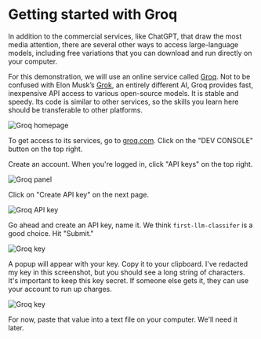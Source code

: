 # Getting started with Groq

In addition to the commercial services, like ChatGPT, that draw the most media attention, there are several other ways to access large-language models, including free variations that you can download and run directly on your computer.

For this demonstration, we will use an online service called [Groq](https://groq.com/). Not to be confused with Elon Musk’s [Grok](https://en.wikipedia.org/wiki/Grok_(chatbot)), an entirely different AI, Groq provides fast, inexpensive API access to various open-source models. It is stable and speedy. Its code is similar to other services, so the skills you learn here should be transferable to other platforms.

![Groq homepage](/_static/groq.png)

To get access to its services, go to [groq.com](https://groq.com/). Click on the "DEV CONSOLE" button on the top right.

Create an account. When you're logged in, click "API keys" on the top right.

![Groq panel](/_static/groq-panel.png)

Click on "Create API key" on the next page.

![Groq API key](/_static/groq-keys.png)

Go ahead and create an API key, name it. We think `first-llm-classifer` is a good choice. Hit "Submit."

![Groq key](/_static/groq-name.png)

A popup will appear with your key. Copy it to your clipboard. I've redacted my key in this screenshot, but you should see a long string of characters. It's important to keep this key secret. If someone else gets it, they can use your account to run up charges.

![Groq key](/_static/groq-copy.png)

For now, paste that value into a text file on your computer. We'll need it later.